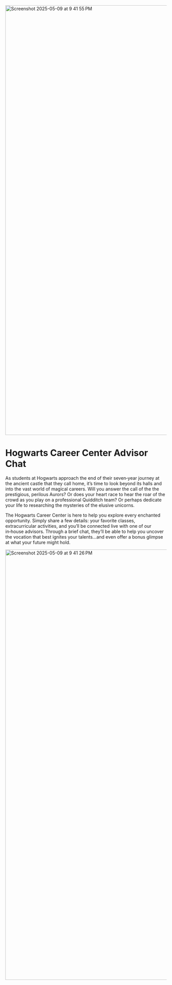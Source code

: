 
<img width="1343" alt="Screenshot 2025-05-09 at 9 41 55 PM" src="https://github.com/user-attachments/assets/9906523d-1d2b-4969-a536-5fb0abe11e37" />

# Hogwarts Career Center Advisor Chat

As students at Hogwarts approach the end of their seven‑year journey at the ancient castle that they call home, it’s time to look beyond its halls and into the vast world of magical careers. Will you answer the call of the the prestigious, perilous Aurors? Or does your heart race to hear the roar of the crowd as you play on a professional Quidditch team? Or perhaps dedicate your life to researching the mysteries of the elusive unicorns. 

The Hogwarts Career Center is here to help you explore every enchanted opportunity. Simply share a few details: your favorite classes, extracurricular activities, and you’ll be connected live with one of our in‑house advisors. Through a brief chat, they’ll be able to help you uncover the vocation that best ignites your talents…and even offer a bonus glimpse at what your future might hold.



<img width="1345" alt="Screenshot 2025-05-09 at 9 41 26 PM" src="https://github.com/user-attachments/assets/6757e7f7-4558-401b-953c-1814e42a7529" />

